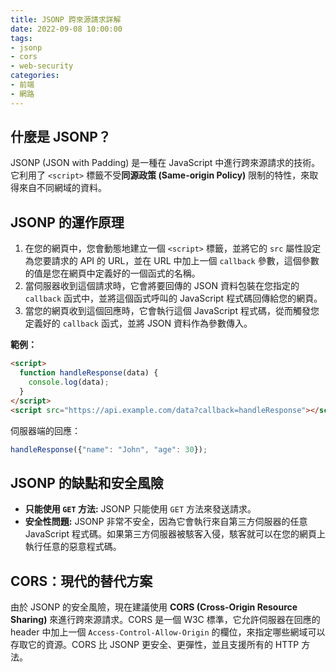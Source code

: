 ```yaml
---
title: JSONP 跨來源請求詳解
date: 2022-09-08 10:00:00
tags:
- jsonp
- cors
- web-security
categories:
- 前端
- 網路
---
```


## 什麼是 JSONP？

JSONP (JSON with Padding) 是一種在 JavaScript 中進行跨來源請求的技術。它利用了 `<script>` 標籤不受**同源政策 (Same-origin Policy)** 限制的特性，來取得來自不同網域的資料。

## JSONP 的運作原理

1.  在您的網頁中，您會動態地建立一個 `<script>` 標籤，並將它的 `src` 屬性設定為您要請求的 API 的 URL，並在 URL 中加上一個 `callback` 參數，這個參數的值是您在網頁中定義好的一個函式的名稱。
2.  當伺服器收到這個請求時，它會將要回傳的 JSON 資料包裝在您指定的 `callback` 函式中，並將這個函式呼叫的 JavaScript 程式碼回傳給您的網頁。
3.  當您的網頁收到這個回應時，它會執行這個 JavaScript 程式碼，從而觸發您定義好的 `callback` 函式，並將 JSON 資料作為參數傳入。

**範例：**

```html
<script>
  function handleResponse(data) {
    console.log(data);
  }
</script>
<script src="https://api.example.com/data?callback=handleResponse"></script>
```

伺服器端的回應：

```javascript
handleResponse({"name": "John", "age": 30});
```

## JSONP 的缺點和安全風險

-   **只能使用 `GET` 方法:** JSONP 只能使用 `GET` 方法來發送請求。
-   **安全性問題:** JSONP 非常不安全，因為它會執行來自第三方伺服器的任意 JavaScript 程式碼。如果第三方伺服器被駭客入侵，駭客就可以在您的網頁上執行任意的惡意程式碼。

## CORS：現代的替代方案

由於 JSONP 的安全風險，現在建議使用 **CORS (Cross-Origin Resource Sharing)** 來進行跨來源請求。CORS 是一個 W3C 標準，它允許伺服器在回應的 header 中加上一個 `Access-Control-Allow-Origin` 的欄位，來指定哪些網域可以存取它的資源。CORS 比 JSONP 更安全、更彈性，並且支援所有的 HTTP 方法。